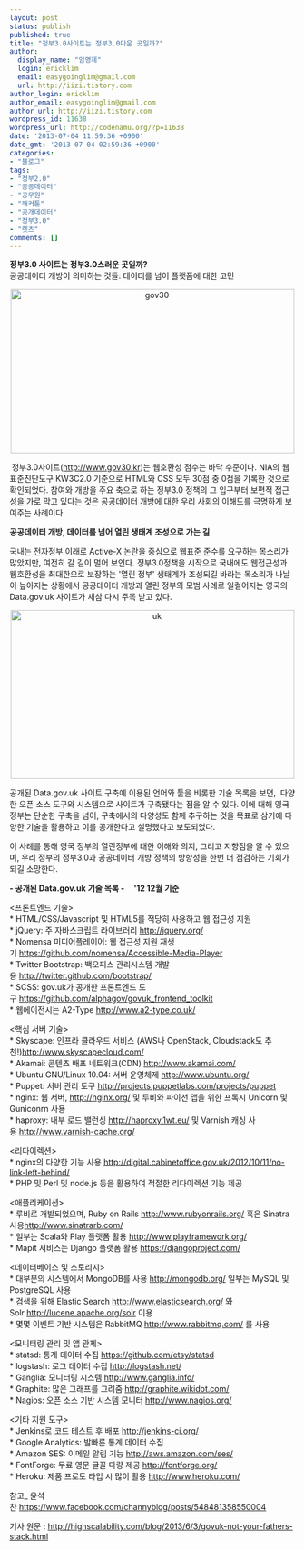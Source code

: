 ```yaml
---
layout: post
status: publish
published: true
title: "정부3.0사이트는 정부3.0다운 곳일까?"
author:
  display_name: "임영제"
  login: ericklim
  email: easygoinglim@gmail.com
  url: http://iizi.tistory.com
author_login: ericklim
author_email: easygoinglim@gmail.com
author_url: http://iizi.tistory.com
wordpress_id: 11638
wordpress_url: http://codenamu.org/?p=11638
date: '2013-07-04 11:59:36 +0900'
date_gmt: '2013-07-04 02:59:36 +0900'
categories:
- "블로그"
tags:
- "정부2.0"
- "공공데이터"
- "공무원"
- "해커톤"
- "공개데이터"
- "정부3.0"
- "렛츠"
comments: []
---
```

<p><strong>정부3.0 사이트는 정부3.0스러운 곳일까?<br />
</strong>공공데이터 개방이 의미하는 것들: 데이터를 넘어 플랫폼에 대한 고민</p>
<p style="text-align: center"><a href="http://codenamu.org/wp-content/uploads/2013/07/gov30.jpg"><img class=" wp-image-11639 aligncenter" alt="gov30" src="http://codenamu.org/wp-content/uploads/2013/07/gov30.jpg" width="500" height="289" /></a></p>
<p> 정부3.0사이트(<a href="http://www.gov30.kr">http://www.gov30.kr</a>)는 웹호환성 점수는 바닥 수준이다. NIA의 웹표준진단도구 KW3C2.0 기준으로 HTML와 CSS 모두 30점 중 0점을 기록한 것으로 확인되었다. 참여와 개방을 주요 축으로 하는 정부3.0 정책의 그 입구부터 보편적 접근성을 가로 막고 있다는 것은 공공데이터 개방에 대한 우리 사회의 이해도를 극명하게 보여주는 사례이다.</p>
<p><strong>공공데이터 개방, 데이터를 넘어 열린 생태계 조성으로 가는 길</strong></p>
<p>국내는 전자정부 이래로 Active-X 논란을 중심으로 웹표준 준수를 요구하는 목소리가 많았지만, 여전히 갈 길이 멀어 보인다. 정부3.0정책을 시작으로 국내에도 웹접근성과 웹호환성을 최대한으로 보장하는 '열린 정부' 생태계가 조성되길 바라는 목소리가 나날이 높아지는 상황에서 공공데이터 개방과 열린 정부의 모범 사례로 일컬어지는 영국의 Data.gov.uk 사이트가 새삼 다시 주목 받고 있다.</p>
<p style="text-align: center"><a href="http://codenamu.org/wp-content/uploads/2013/07/uk.jpg"><img class="alignnone  wp-image-11640" alt="uk" src="http://codenamu.org/wp-content/uploads/2013/07/uk.jpg" width="500" height="297" /></a></p>
<p>공개된 Data.gov.uk 사이트 구축에 이용된 언어와 툴을 비롯한 기술 목록을 보면,  다양한 오픈 소스 도구와 시스템으로 사이트가 구축됐다는 점을 알 수 있다. 이에 대해 영국 정부는 단순한 구축을 넘어, 구축에서의 다양성도 함께 추구하는 것을 목표로 삼기에 다양한 기술을 활용하고 이를 공개한다고 설명했다고 보도되었다.</p>
<p>이 사례를 통해 영국 정부의 열린정부에 대한 이해와 의지, 그리고 지향점을 알 수 있으며, 우리 정부의 정부3.0과 공공데이터 개방 정책의 방향성을 한번 더 점검하는 기회가 되길 소망한다.</p>
<p><strong>- 공개된 Data.gov.uk 기술 목록 -     '12 12월 기준</strong></p>
<p>&lt;프론트엔드 기술&gt;<br />
* HTML/CSS/Javascript 및 HTML5를 적당히 사용하고 웹 접근성 지원<br />
* jQuery: 주 자바스크립트 라이브러리 <a href="http://jquery.org/" target="_blank" rel="nofollow nofollow">http://jquery.org/</a><br />
* Nomensa 미디어플레이어: 웹 접근성 지원 재생기 <a href="http://www.facebook.com/l.php?u=https%3A%2F%2Fgithub.com%2Fnomensa%2FAccessible-Media-Player&amp;h=EAQHzHnvzAQGmGvRPoLZlLFtywrxMpPvB-ZelT24FODK_5Q&amp;s=1" target="_blank" rel="nofollow nofollow">https://github.com/nomensa/Accessible-Media-Player</a><br />
* Twitter Bootstrap: 백오피스 관리시스템 개발용 <a href="http://www.facebook.com/l.php?u=http%3A%2F%2Ftwitter.github.com%2Fbootstrap%2F&amp;h=lAQEb8ZaZAQEMtO5EtZurVpu_y3XaZ9jP36Mt5A7spvgr4A&amp;s=1" target="_blank" rel="nofollow nofollow">http://twitter.github.com/bootstrap/</a><br />
* SCSS: gov.uk가 공개한 프론트엔드 도구 <a href="http://www.facebook.com/l.php?u=https%3A%2F%2Fgithub.com%2Falphagov%2Fgovuk_frontend_toolkit&amp;h=VAQFLJ_bNAQE-cBG4WrhNsB4F4xn9FsDCxgOShwaX_8lQjw&amp;s=1" target="_blank" rel="nofollow nofollow">https://github.com/alphagov/govuk_frontend_toolkit</a><br />
* 웹에이전시는 A2-Type <a href="http://www.facebook.com/l.php?u=http%3A%2F%2Fwww.a2-type.co.uk%2F&amp;h=QAQF-3laBAQFBYk0wmp_Ym37MFJnHMAt5J_fCLib4-YmN7A&amp;s=1" target="_blank" rel="nofollow nofollow">http://www.a2-type.co.uk/</a></p>
<p>&lt;핵심 서버 기술&gt;<br />
* Skyscape: 인프라 클라우드 서비스 (AWS나 OpenStack, Cloudstack도 추천!)<a href="http://www.facebook.com/l.php?u=http%3A%2F%2Fwww.skyscapecloud.com%2F&amp;h=oAQHf4lEBAQEk5hD6bethok-aq_K52D4fCCc2VupubF5F8A&amp;s=1" target="_blank" rel="nofollow nofollow">http://www.skyscapecloud.com/</a><br />
* Akamai: 콘텐츠 배포 네트워크(CDN) <a href="http://www.facebook.com/l.php?u=http%3A%2F%2Fwww.akamai.com%2F&amp;h=MAQEwoqyIAQHGN5jqoyQhm23h3FlSTTWxvjUQnyY9segnnw&amp;s=1" target="_blank" rel="nofollow nofollow">http://www.akamai.com/</a><br />
* Ubuntu GNU/Linux 10.04: 서버 운영체제 <a href="http://www.facebook.com/l.php?u=http%3A%2F%2Fwww.ubuntu.org%2F&amp;h=hAQG49n0NAQFcBZmwTwFa13fbUttsVMOiDQuq1Fya8LDVNw&amp;s=1" target="_blank" rel="nofollow nofollow">http://www.ubuntu.org/</a><br />
* Puppet: 서버 관리 도구 <a href="http://www.facebook.com/l.php?u=http%3A%2F%2Fprojects.puppetlabs.com%2Fprojects%2Fpuppet&amp;h=OAQHNhhPIAQGqiX5D77Dhg8XzXnHe78oXU15_uwDWMHF1IA&amp;s=1" target="_blank" rel="nofollow nofollow">http://projects.puppetlabs.com/projects/puppet</a><br />
* nginx: 웹 서버, <a href="http://www.facebook.com/l.php?u=http%3A%2F%2Fnginx.org%2F&amp;h=WAQEMe4bDAQE2a2e-BmoNkILQcZhC4YoOWZSSPstJeCxyPQ&amp;s=1" target="_blank" rel="nofollow nofollow">http://nginx.org/</a> 및 루비와 파이선 앱을 위한 프록시 Unicorn 및 Guniconrn 사용<br />
* haproxy: 내부 로드 밸런싱 <a href="http://www.facebook.com/l.php?u=http%3A%2F%2Fhaproxy.1wt.eu%2F&amp;h=pAQHds09NAQEz9bpDifUWjIajpyLvr96N9vx1ToOKbtwggg&amp;s=1" target="_blank" rel="nofollow nofollow">http://haproxy.1wt.eu/</a> 및 Varnish 캐싱 사용 <a href="http://www.facebook.com/l.php?u=http%3A%2F%2Fwww.varnish-cache.org%2F&amp;h=tAQG0MeNGAQE6iO1NoOSZy-qAwBk1R02xJnbwqoH0c8yXmw&amp;s=1" target="_blank" rel="nofollow nofollow">http://www.varnish-cache.org/</a></p>
<p>&lt;리다이렉션&gt;<br />
* nginx의 다양한 기능 사용 <a href="http://www.facebook.com/l.php?u=http%3A%2F%2Fdigital.cabinetoffice.gov.uk%2F2012%2F10%2F11%2Fno-link-left-behind%2F&amp;h=HAQE6Mlc0AQHI7rjHV32nSTaDtGFJvoxsGg9hBCu-8EDR0w&amp;s=1" target="_blank" rel="nofollow nofollow">http://digital.cabinetoffice.gov.uk/2012/10/11/no-link-left-behind/</a><br />
* PHP 및 Perl 및 node.js 등을 활용하여 적절한 리다이렉션 기능 제공</p>
<p>&lt;애플리케이션&gt;<br />
* 루비로 개발되었으며, Ruby on Rails <a href="http://www.facebook.com/l.php?u=http%3A%2F%2Fwww.rubyonrails.org%2F&amp;h=AAQFD0s51AQGxCa18p7Mkindk6FnXIzAklfAkyBWKXfvjkQ&amp;s=1" target="_blank" rel="nofollow nofollow">http://www.rubyonrails.org/</a> 혹은 Sinatra 사용<a href="http://www.facebook.com/l.php?u=http%3A%2F%2Fwww.sinatrarb.com%2F&amp;h=sAQFYiIEkAQEN6WS4Y7V41xXTerMY36I2_HnMuyQblwWZKQ&amp;s=1" target="_blank" rel="nofollow nofollow">http://www.sinatrarb.com/</a><br />
* 일부는 Scala와 Play 플랫폼 활용 <a href="http://www.facebook.com/l.php?u=http%3A%2F%2Fwww.playframework.org%2F&amp;h=LAQHEmxfOAQHtoGYIkY6tnN4Sou1kAwHHSnBhSIo1zUn55Q&amp;s=1" target="_blank" rel="nofollow nofollow">http://www.playframework.org/</a><br />
* Mapit 서비스는 Django 플랫폼 활용 <a href="http://www.facebook.com/l.php?u=https%3A%2F%2Fdjangoproject.com%2F&amp;h=CAQG5v-ZIAQFamewLx3CoGk9-ssFr3u1mXZV2o_NhRBObig&amp;s=1" target="_blank" rel="nofollow nofollow">https://djangoproject.com/</a></p>
<p>&lt;데이터베이스 및 스토리지&gt;<br />
* 대부분의 시스템에서 MongoDB를 사용 <a href="http://www.facebook.com/l.php?u=http%3A%2F%2Fmongodb.org%2F&amp;h=lAQEb8ZaZAQFVAXzPWpZP5aHluky0VRnkqp4ghTdmrnA5Ew&amp;s=1" target="_blank" rel="nofollow nofollow">http://mongodb.org/</a> 일부는 MySQL 및 PostgreSQL 사용<br />
* 검색을 위해 Elastic Search <a href="http://www.facebook.com/l.php?u=http%3A%2F%2Fwww.elasticsearch.org%2F&amp;h=2AQGTfHfLAQG_W-snvma0cM0u2UdlmAEO19XpS-Cd4QgzNw&amp;s=1" target="_blank" rel="nofollow nofollow">http://www.elasticsearch.org/</a> 와 Solr <a href="http://www.facebook.com/l.php?u=http%3A%2F%2Flucene.apache.org%2Fsolr&amp;h=QAQF-3laBAQEA-Eaw37R50-dxzyiVmzYNazOJAUyrGVzIAw&amp;s=1" target="_blank" rel="nofollow nofollow">http://lucene.apache.org/solr</a> 이용<br />
* 몇몇 이벤트 기반 시스템은 RabbitMQ <a href="http://www.facebook.com/l.php?u=http%3A%2F%2Fwww.rabbitmq.com%2F&amp;h=uAQFFBdKEAQG9lpqfULPt8HObChZxAIR22RTBImO_88KJDw&amp;s=1" target="_blank" rel="nofollow nofollow">http://www.rabbitmq.com/</a> 를 사용</p>
<p>&lt;모니터링 관리 및 앱 관제&gt;<br />
* statsd: 통계 데이터 수집 <a href="http://www.facebook.com/l.php?u=https%3A%2F%2Fgithub.com%2Fetsy%2Fstatsd&amp;h=HAQE6Mlc0AQH_RJrYL66hDBO4qhgSzmsI0tZiHhYjk-CmTA&amp;s=1" target="_blank" rel="nofollow nofollow">https://github.com/etsy/statsd</a><br />
* logstash: 로그 데이터 수집 <a href="http://www.facebook.com/l.php?u=http%3A%2F%2Flogstash.net%2F&amp;h=WAQEMe4bDAQEdooSEghvHuOMYbHqQ11FiFkoTPDPHiKf4fQ&amp;s=1" target="_blank" rel="nofollow nofollow">http://logstash.net/</a><br />
* Ganglia: 모니터링 시스템 <a href="http://www.facebook.com/l.php?u=http%3A%2F%2Fwww.ganglia.info%2F&amp;h=SAQGNKMRNAQFYULlRWyOsZAEMRdMxNUvgxTlrr85QF6KWGQ&amp;s=1" target="_blank" rel="nofollow nofollow">http://www.ganglia.info/</a><br />
* Graphite: 많은 그래프를 그려줌 <a href="http://www.facebook.com/l.php?u=http%3A%2F%2Fgraphite.wikidot.com%2F&amp;h=YAQE4PzheAQExYEmPwTTIC9qctOtq0P3bszNoIMYmy0wDiA&amp;s=1" target="_blank" rel="nofollow nofollow">http://graphite.wikidot.com/</a><br />
* Nagios: 오픈 소스 기반 시스템 모니터 <a href="http://www.facebook.com/l.php?u=http%3A%2F%2Fwww.nagios.org%2F&amp;h=yAQHDwyAcAQE6kiMnm9s_LXAxXXnyK9KLKKTFABRIbWo_SQ&amp;s=1" target="_blank" rel="nofollow nofollow">http://www.nagios.org/</a></p>
<p>&lt;기타 지원 도구&gt;<br />
* Jenkins로 코드 테스트 후 배포 <a href="http://www.facebook.com/l.php?u=http%3A%2F%2Fjenkins-ci.org%2F&amp;h=rAQG2jg57AQEq86NTZNCjN9es6s7k-It6uivmh_Q1eg8lDg&amp;s=1" target="_blank" rel="nofollow nofollow">http://jenkins-ci.org/</a><br />
* Google Analytics: 발빠른 통계 데이터 수집<br />
* Amazon SES: 이메일 알림 기능 <a href="http://aws.amazon.com/ses/" target="_blank" rel="nofollow nofollow">http://aws.amazon.com/ses/</a><br />
* FontForge: 무료 영문 글꼴 다량 제공 <a href="http://fontforge.org/" target="_blank" rel="nofollow nofollow">http://fontforge.org/</a><br />
* Heroku: 제품 프로토 타입 시 많이 활용 <a href="http://www.facebook.com/l.php?u=http%3A%2F%2Fwww.heroku.com%2F&amp;h=dAQHcOWltAQGi9_14x_ev2foralmrYrloGI0bcqDpkI1Ttg&amp;s=1" target="_blank" rel="nofollow nofollow">http://www.heroku.com/</a></p>
<p>참고_ 윤석찬 <a href="https://www.facebook.com/channyblog/posts/548481358550004">https://www.facebook.com/channyblog/posts/548481358550004</a></p>
<p>기사 원문 : <a href="http://highscalability.com/blog/2013/6/3/govuk-not-your-fathers-stack.html">http://highscalability.com/blog/2013/6/3/govuk-not-your-fathers-stack.html</a></p>
<p>&nbsp;</p>

